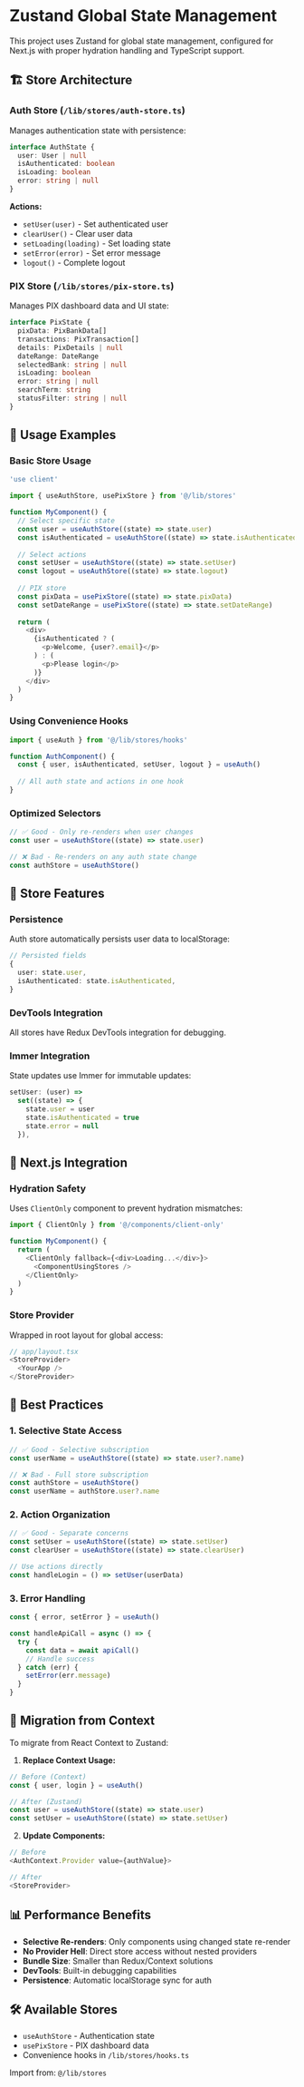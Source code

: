 # Zustand Global State Management

This project uses Zustand for global state management, configured for Next.js with proper hydration handling and TypeScript support.

## 🏗️ **Store Architecture**

### **Auth Store** (`/lib/stores/auth-store.ts`)
Manages authentication state with persistence:

```typescript
interface AuthState {
  user: User | null
  isAuthenticated: boolean
  isLoading: boolean
  error: string | null
}
```

**Actions:**
- `setUser(user)` - Set authenticated user
- `clearUser()` - Clear user data
- `setLoading(loading)` - Set loading state
- `setError(error)` - Set error message
- `logout()` - Complete logout

### **PIX Store** (`/lib/stores/pix-store.ts`)
Manages PIX dashboard data and UI state:

```typescript
interface PixState {
  pixData: PixBankData[]
  transactions: PixTransaction[]
  details: PixDetails | null
  dateRange: DateRange
  selectedBank: string | null
  isLoading: boolean
  error: string | null
  searchTerm: string
  statusFilter: string | null
}
```

## 🚀 **Usage Examples**

### **Basic Store Usage**

```typescript
'use client'

import { useAuthStore, usePixStore } from '@/lib/stores'

function MyComponent() {
  // Select specific state
  const user = useAuthStore((state) => state.user)
  const isAuthenticated = useAuthStore((state) => state.isAuthenticated)
  
  // Select actions
  const setUser = useAuthStore((state) => state.setUser)
  const logout = useAuthStore((state) => state.logout)
  
  // PIX store
  const pixData = usePixStore((state) => state.pixData)
  const setDateRange = usePixStore((state) => state.setDateRange)
  
  return (
    <div>
      {isAuthenticated ? (
        <p>Welcome, {user?.email}</p>
      ) : (
        <p>Please login</p>
      )}
    </div>
  )
}
```

### **Using Convenience Hooks**

```typescript
import { useAuth } from '@/lib/stores/hooks'

function AuthComponent() {
  const { user, isAuthenticated, setUser, logout } = useAuth()
  
  // All auth state and actions in one hook
}
```

### **Optimized Selectors**

```typescript
// ✅ Good - Only re-renders when user changes
const user = useAuthStore((state) => state.user)

// ❌ Bad - Re-renders on any auth state change
const authStore = useAuthStore()
```

## 🔧 **Store Features**

### **Persistence**
Auth store automatically persists user data to localStorage:

```typescript
// Persisted fields
{
  user: state.user,
  isAuthenticated: state.isAuthenticated,
}
```

### **DevTools Integration**
All stores have Redux DevTools integration for debugging.

### **Immer Integration**
State updates use Immer for immutable updates:

```typescript
setUser: (user) =>
  set((state) => {
    state.user = user
    state.isAuthenticated = true
    state.error = null
  }),
```

## 📱 **Next.js Integration**

### **Hydration Safety**
Uses `ClientOnly` component to prevent hydration mismatches:

```typescript
import { ClientOnly } from '@/components/client-only'

function MyComponent() {
  return (
    <ClientOnly fallback={<div>Loading...</div>}>
      <ComponentUsingStores />
    </ClientOnly>
  )
}
```

### **Store Provider**
Wrapped in root layout for global access:

```typescript
// app/layout.tsx
<StoreProvider>
  <YourApp />
</StoreProvider>
```

## 🎯 **Best Practices**

### **1. Selective State Access**
```typescript
// ✅ Good - Selective subscription
const userName = useAuthStore((state) => state.user?.name)

// ❌ Bad - Full store subscription
const authStore = useAuthStore()
const userName = authStore.user?.name
```

### **2. Action Organization**
```typescript
// ✅ Good - Separate concerns
const setUser = useAuthStore((state) => state.setUser)
const clearUser = useAuthStore((state) => state.clearUser)

// Use actions directly
const handleLogin = () => setUser(userData)
```

### **3. Error Handling**
```typescript
const { error, setError } = useAuth()

const handleApiCall = async () => {
  try {
    const data = await apiCall()
    // Handle success
  } catch (err) {
    setError(err.message)
  }
}
```

## 🔄 **Migration from Context**

To migrate from React Context to Zustand:

1. **Replace Context Usage:**
```typescript
// Before (Context)
const { user, login } = useAuth()

// After (Zustand)
const user = useAuthStore((state) => state.user)
const setUser = useAuthStore((state) => state.setUser)
```

2. **Update Components:**
```typescript
// Before
<AuthContext.Provider value={authValue}>

// After
<StoreProvider>
```

## 📊 **Performance Benefits**

- **Selective Re-renders**: Only components using changed state re-render
- **No Provider Hell**: Direct store access without nested providers
- **Bundle Size**: Smaller than Redux/Context solutions
- **DevTools**: Built-in debugging capabilities
- **Persistence**: Automatic localStorage sync for auth

## 🛠️ **Available Stores**

- `useAuthStore` - Authentication state
- `usePixStore` - PIX dashboard data
- Convenience hooks in `/lib/stores/hooks.ts`

Import from: `@/lib/stores`